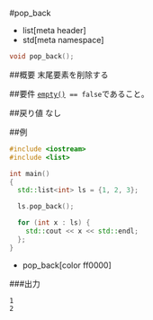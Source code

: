 #pop_back
* list[meta header]
* std[meta namespace]

```cpp
void pop_back();
```

##概要
末尾要素を削除する


##要件
[`empty()`](./empty.md)` == false`であること。


##戻り値
なし


##例
```cpp
#include <iostream>
#include <list>

int main()
{
  std::list<int> ls = {1, 2, 3};

  ls.pop_back();

  for (int x : ls) {
    std::cout << x << std::endl;
  };
}
```
* pop_back[color ff0000]


###出力
```
1
2
```


